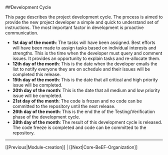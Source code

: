 ##Development Cycle

This page describes the project development cycle. The process is aimed to provide the new project developer a simple and quick to understand set of instructions. The most important factor in development is proactive communication. 

* **1st day of the month**: The tasks will have been assigned. Best efforts will have been made to assign tasks based on individual interests and strengths. This is the time when the developer must query and comment issues. It provides an opportunity to explain tasks and re-allocate them.  
* **12th day of the month**: This is the date when the developer emails the list to notify everyone they are on schedule and their issues will be completed this release. 
* **15th day of the month**: This is the date that all critical and high priority issue will be completed. 
* **20th day of the month**: This is the date that all medium and low priority issue will be completed.
* **21st day of the month**: The code is frozen and no code can be committed to the repository until the next release. 
* **26th day of the month**: This is the end the of the Testing/Verification phase of the development cycle. 
* **28th day of the month**: The result of this development cycle is released. The code freeze is completed and code can be committed to the repository.

***

[[Previous|Module-creation]] | [[Next|Core-BeEF-Organization]]